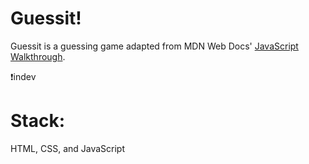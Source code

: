# Guessit!

Guessit is a guessing game adapted from MDN Web Docs' [JavaScript Walkthrough](https://developer.mozilla.org/en-US/docs/Learn_web_development/Core/Scripting/A_first_splash).

❗indev

# Stack:

HTML, CSS, and JavaScript